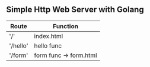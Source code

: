 ## Simple Http Web Server with Golang

| Route  | Function |
| ------------- | ------------- |
| '/'  | index.html |
| '/hello'  | hello func |
| '/form' | form func -> form.html  |
